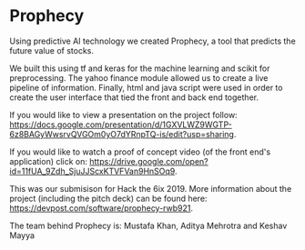 # Prophecy

Using predictive AI technology we created Prophecy, a tool that predicts the future value of stocks.

We built this using tf and keras for the machine learning and scikit for preprocessing. The yahoo finance module allowed us to create a live pipeline of information. Finally, html and java script were used in order to create the user interface that tied the front and back end together.

If you would like to view a presentation on the project follow: https://docs.google.com/presentation/d/1GXVLWZ9WGTP-6z8BAGyWwsrvQVGOm0yO7dYRnpTQ-is/edit?usp=sharing.

If you would like to watch a proof of concept video (of the front end's application) click on: https://drive.google.com/open?id=11fUA_9Zdh_SjuJJScxKTVFVan9HnSOq9.

This was our submisison for Hack the 6ix 2019. More information about the project (including the pitch deck) can be found here: https://devpost.com/software/prophecy-rwb921.

The team behind Prophecy is: Mustafa Khan, Aditya Mehrotra and Keshav Mayya
